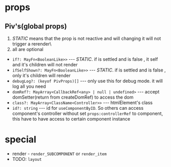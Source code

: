 # props

## Piv's(global props)

1. _STATIC_ means that the prop is not reactive and will changing it will not trigger a rerender\
2. all are optional

- `if?: MayFn<BooleanLike>>` --- _STATIC_. if is settled and is false , it self and it's children will not render
- `ifSelfShown?: MayFn<BooleanLike>>` --- _STATIC_. if is settled and is false , only it's children will render
- `debugLog?: (keyof PivProps)[]` --- only use this for debug mode. it will log all you need
- `domRef?: MayArray<CallbackRef<any> | null | undefined>` --- accept domSetter(return from createDomRef) to access the dom
- `class?: MayArray<ClassName<Controller>>` --- htmlElement's class
- `id?: string` --- id for `useComponentByID`. So others can access component's controller without set `props:controllerRef` to component, this have to have access to certain component instance

# special
- render - `render_SUBCOMPONENT` or `render_item`
- TODO: `layout`